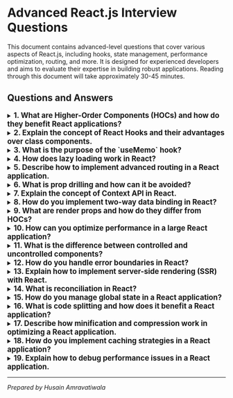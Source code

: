 # Advanced React.js Interview Questions

This document contains advanced-level questions that cover various aspects of React.js, including hooks, state management, performance optimization, routing, and more. It is designed for experienced developers and aims to evaluate their expertise in building robust applications. Reading through this document will take approximately 30-45 minutes.

## Questions and Answers

<details>
<summary><strong style="font-size: 1.2em;">1. What are Higher-Order Components (HOCs) and how do they benefit React applications?</strong></summary>

Higher-Order Components are functions that take a component as an argument and return a new component with additional functionality. They promote code reuse and help manage cross-cutting concerns like authentication and data fetching.

**Hint:** 💡 HOCs are a pattern for reusing component logic without altering the original component.

**Further Reading:** [Complete Guide to React Refs - LogRocket](https://blog.logrocket.com/complete-guide-react-refs/)

```javascript
const withAuth = (WrappedComponent) => {
  return (props) => (
    <div>
      {isAuthenticated ? <WrappedComponent {...props} /> : <p>Please log in.</p>}
    </div>
  );
};

// Usage
const ProtectedComponent = withAuth(MyComponent);
```
</details>

<details>
<summary><strong style="font-size: 1.2em;">2. Explain the concept of React Hooks and their advantages over class components.</strong></summary>

React Hooks allow functional components to manage state and side effects without converting them into class components. They simplify component logic and promote code reuse through custom hooks.

**Hint:** 💡 Hooks enable you to use state and other React features without writing a class.

**Further Reading:** [React Hooks Documentation](https://react.dev/reference/react)

```javascript
import { useState, useEffect } from 'react';

function Example() {
  const [count, setCount] = useState(0);

  useEffect(() => {
    document.title = `Count: ${count}`;
  }, [count]);

  return <button onClick={() => setCount(count + 1)}>Increment</button>;
}
```
</details>

<details>
<summary><strong style="font-size: 1.2em;">3. What is the purpose of the `useMemo` hook?</strong></summary>

The `useMemo` hook is used to memoize expensive calculations, preventing unnecessary recalculations on every render. It returns a memoized value that only updates when its dependencies change.

**Hint:** 💡 Use `useMemo` to optimize performance for expensive computations.

```javascript
const memoizedValue = useMemo(() => computeExpensiveValue(a, b), [a, b]);
```
</details>

<details>
<summary><strong style="font-size: 1.2em;">4. How does lazy loading work in React?</strong></summary>

Lazy loading in React allows components to be loaded only when they are needed, improving performance by reducing the initial load time. This can be achieved using `React.lazy` and `Suspense`.

**Hint:** 💡 Lazy loading helps in splitting your code into smaller chunks.

```javascript
const LazyComponent = React.lazy(() => import('./LazyComponent'));

<Suspense fallback={<div>Loading...</div>}>
  <LazyComponent />
</Suspense>
```
</details>

<details>
<summary><strong style="font-size: 1.2em;">5. Describe how to implement advanced routing in a React application.</strong></summary>

React Router provides advanced routing capabilities such as nested routes, dynamic routing, and route guards. You can define routes using the `<Route>` component and manage navigation with hooks like `useHistory`. 

You can also use `createBrowserRouter` for more complex routing scenarios, including child routes.

**Hint:** 💡 Use `<Switch>` to render only the first matching route.

**Further Reading:** [React Router Documentation](https://reactrouter.com/)

```javascript
import { createBrowserRouter, RouterProvider } from 'react-router-dom';

const router = createBrowserRouter([
  {
    path: "/",
    element: <Home />,
    children: [
      {
        path: "about",
        element: <About />,
      },
      {
        path: "user/:id",
        element: <User />,
      },
    ],
  },
]);

function App() {
  return (
    <RouterProvider router={router} />
  );
}
```
</details>

<details>
<summary><strong style="font-size: 1.2em;">6. What is prop drilling and how can it be avoided?</strong></summary>

Prop drilling occurs when you pass data through multiple layers of components that do not need it. This can be avoided by using context or state management libraries like Redux.

**Hint:** 💡 Context API is a great way to avoid prop drilling for global state.

```javascript
const MyContext = createContext();

function Parent() {
  const value = "Hello from Parent";

  return (
    <MyContext.Provider value={value}>
      <Child />
    </MyContext.Provider>
  );
}

function Child() {
  return (
    <MyContext.Consumer>
      {(value) => <div>{value}</div>} {/* Output: Hello from Parent */}
    </MyContext.Consumer>
  );
}
```
</details>

<details>
<summary><strong style="font-size: 1.2em;">7. Explain the concept of Context API in React.</strong></summary>

The Context API provides a way to share values between components without having to explicitly pass props through every level of the tree. It is useful for global state management.

**Hint:** 💡 Use context for themes or user authentication states shared across multiple components.

```javascript
const MyContext = createContext();

function App() {
  const value = { user: "John Doe" };

  return (
    <MyContext.Provider value={value}>
      <Child />
    </MyContext.Provider>
  );
}

function Child() {
  const context = useContext(MyContext);
  
  return (
    <div>User: {context.user}</div> {/* Output: User: John Doe */}
  );
}
```
</details>

<details>
<summary><strong style="font-size: 1.2em;">8. How do you implement two-way data binding in React?</strong></summary>

Two-way data binding can be implemented by managing form input state using hooks like `useState`, allowing both the input field and the state to stay in sync.

**Hint:** 💡 React primarily uses one-way data binding; however, you can achieve two-way binding with controlled components.

```javascript
function TwoWayBinding() {
  const [value, setValue] = useState('');

  return (
    <input
      type="text"
      value={value}
      onChange={(e) => setValue(e.target.value)}
    />
  );
}
```
</details>

<details>
<summary><strong style="font-size: 1.2em;">9. What are render props and how do they differ from HOCs?</strong></summary>

Render props is a technique for sharing code between components using a prop whose value is a function. Unlike HOCs, render props provide more flexibility by allowing the consumer to control rendering.

**Hint:** 💡 Render props can lead to cleaner code compared to HOCs in certain scenarios.

```javascript
function DataProvider({ render }) {
  const data = fetchData();
  
  return render(data);
}

// Usage
<DataProvider render={(data) => <Display data={data} />} />
```
</details>

<details>
<summary><strong style="font-size: 1.2em;">10. How can you optimize performance in a large React application?</strong></summary>

Performance optimization techniques include code splitting with dynamic imports, memoization with `React.memo` or `useMemo`, avoiding unnecessary re-renders with `shouldComponentUpdate`, and using the Profiler API for performance measurement.

**Hint:** 💡 Always profile your app before optimizing; focus on actual bottlenecks.

```javascript
const MemoizedComponent = React.memo(({ prop }) => {
  // Component logic
});
```
</details>

<details>
<summary><strong style="font-size: 1.2em;">11. What is the difference between controlled and uncontrolled components?</strong></summary>

Controlled components have their form data managed by React state, while uncontrolled components store their own state internally using refs. Controlled components offer better control over form behavior.

**Hint:** 💡 Controlled components are generally recommended for better predictability.

```javascript
// Controlled Component Example
function ControlledInput() {
  const [value, setValue] = useState('');

  return (
    <input value={value} onChange={(e) => setValue(e.target.value)} />
  );
}

// Uncontrolled Component Example
function UncontrolledInput() {
  const inputRef = useRef(null);

  const handleSubmit = () => {
    alert(`Input Value: ${inputRef.current.value}`);
  };

  return (
    <>
      <input ref={inputRef} type="text" />
      <button onClick={handleSubmit}>Submit</button>
    </>
  );
}
```
</details>

<details>
<summary><strong style="font-size: 1.2em;">12. How do you handle error boundaries in React?</strong></summary>

Error boundaries are React components that catch JavaScript errors in their child component tree during rendering, lifecycle methods, and constructors. They can be implemented using the `componentDidCatch` lifecycle method.

**Hint:** 💡 Error boundaries only catch errors during rendering; they do not catch errors inside event handlers.

```javascript
class ErrorBoundary extends React.Component {
  constructor(props) {
    super(props);
    this.state = { hasError: false };
  }

  static getDerivedStateFromError(error) {
    return { hasError: true };
  }

  componentDidCatch(error, info) {
    console.error("Error caught:", error);
  }

  render() {
    if (this.state.hasError) {
      return <h1>Something went wrong.</h1>;
    }
    return this.props.children; 
  }
}
```
</details>

<details>
<summary><strong style="font-size: 1.2em;">13. Explain how to implement server-side rendering (SSR) with React.</strong></summary>

Server-side rendering involves rendering React components on the server rather than in the browser. This can be achieved using frameworks like Next.js or by setting up an Express server to serve pre-rendered HTML.

**Hint:** 💡 SSR improves SEO since search engines can crawl rendered HTML more easily.

```javascript
import express from 'express';
import { renderToString } from 'react-dom/server';
import App from './App';

const server = express();

server.get('*', (req, res) => {
   const html = renderToString(<App />);
   res.send(`<!DOCTYPE html><html><body>${html}</body></html>`);
});

server.listen(3000);
```
</details>

<details>
<summary><strong style="font-size: 1.2em;">14. What is reconciliation in React?</strong></summary>

Reconciliation is the process by which React updates the DOM efficiently when changes occur in the component tree. It compares the current tree with the previous one to determine what has changed.

**Hint:** 💡 Key props play a crucial role in reconciliation by helping identify elements uniquely.

```javascript
// Example of reconciliation during state updates
setCount(count + 1);
```
</details>

<details>
<summary><strong style="font-size: 1.2em;">15. How do you manage global state in a React application?</strong></summary>

Global state can be managed using Context API or third-party libraries like Redux or MobX. These tools allow you to store application-wide state and provide mechanisms for updating it.

### Context API Example

**Hint:** 💡 Choose Context API for simpler applications; consider Redux for complex state management needs.

```javascript
import { createContext, useContext } from 'react';

const MyContext = createContext();

function App() {
   const value = { user: "John Doe" };

   return (
       <MyContext.Provider value={value}>
           <Child />
       </MyContext.Provider>
   );
}

function Child() {
   const context = useContext(MyContext);
   return (
       <div>User: {context.user}</div> {/* Output: User: John Doe */}
   );
}
```

### Redux Example

```javascript
import { createStore } from 'redux';
import { Provider } from 'react-redux';

const initialState = { user: null };

function reducer(state = initialState, action) {
   switch (action.type) {
      case 'LOGIN':
         return { ...state, user: action.payload };
      default:
         return state;
   }
}

const store = createStore(reducer);

// Usage in a component:
function App() {
   const user = useSelector((state) => state.user);
   return (
       <Provider store={store}>
           {/* Your app's components */}
       </Provider>
   );
}

// Further Reading:
// [React Context API](https://reactjs.org/docs/context.html)
// [Redux Documentation](https://redux.js.org/introduction/getting-started)
```
</details>

<details>
<summary><strong style="font-size: 1.2em;">16. What is code splitting and how does it benefit a React application?</strong></summary>

Code splitting allows you to split your code into smaller chunks that can be loaded on demand rather than all at once during initial load. This improves performance by reducing load times.

**Hint:** 💡 Use dynamic imports along with `React.lazy` for effective code splitting.

```javascript
const LazyComponent = React.lazy(() => import('./LazyComponent'));

<Suspense fallback={<div>Loading...</div>}>
   <LazyComponent />
</Suspense>
```
</details>

<details>
<summary><strong style="font-size: 1.2em;">17. Describe how minification and compression work in optimizing a React application.</strong></summary>

Minification reduces file size by removing whitespace, comments, and other unnecessary characters from code files without changing functionality. Compression further reduces file size during transmission over networks (e.g., Gzip).

**Hint:** 💡 Use build tools like Webpack or Parcel for automatic minification during production builds.

### Minification Example

```javascript
// Webpack configuration example for minification:
module.exports = {
   mode: 'production',
   optimization: {
      minimize: true,
   },
};
```

### Compression Example

To enable Gzip compression on an Express server:

```javascript
import compression from 'compression';
import express from 'express';

const app = express();
app.use(compression());
app.use(express.static('public'));
```
</details>

<details>
<summary><strong style="font-size: 1.2em;">18. How do you implement caching strategies in a React application?</strong></summary>

Caching strategies can be implemented using browser caching (HTTP headers), service workers (for offline capabilities), or libraries like SWR or React Query for data-fetching caching mechanisms.

**Hint:** 💡 Caching improves performance by reducing redundant network requests.

### Further Reading:
- [SWR Documentation](https://swr.vercel.app/)
- [React Query Documentation]([https://react-query.tanstack.com/](https://tanstack.com/query/latest/docs/framework/react/guides/caching))

```javascript
import useSWR from 'swr';

function DataFetchingComponent() {
   const { data } = useSWR('/api/data', fetcher);
   return <div>{data}</div>;
}
```
</details>

<details>
<summary><strong style="font-size: 1.2em;">19. Explain how to debug performance issues in a React application.</strong></summary>

Performance issues can be debugged using tools like Chrome DevTools' Performance tab or the built-in Profiler API provided by React to measure rendering times and identify bottlenecks.

**Hint:** 💡 Focus on measuring component re-renders and identifying slow-rendering components first.

### Further Reading:
- [YouTube Tutorial on Debugging Performance Issues](https://www.youtube.com/watch?v=Qwb-Za6cBws)

```javascript
import { Profiler } from 'react';

function App() {
   const onRenderCallback = (id, phase, actualDuration) => {
      console.log({ id, phase, actualDuration });
   };

   return (
      <Profiler id="App" onRender={onRenderCallback}>
         {/* Your app's components */}
      </Profiler>
   );
}
```
</details>

---

*Prepared by Husain Amravatiwala*
